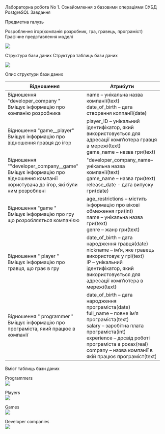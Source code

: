 ﻿Лабораторна робота No 1. Ознайомлення з базовими операціями СУБД PostgreSQL
Завдання

Предметна галузь

Розроблення ігор(компанія розробник, гра, гравець, програміст)
Графічне представлення моделі

![](https://github.com/DanyaPes/db/blob/master/sem5/lab1/diagram.png)

Структура бази даних
Структура таблиць бази даних

![](https://github.com/DanyaPes/db/blob/master/sem5/lab1/database.png)

Опис структури бази даних


| Відношення  | Атрибути  |
|-------------|-----------|
|   Відношення "developer_company " <br> Вміщує інформацію про компанію розробника|   name – унікальна назва компанії(text)<br>date_of_birth – дата створення коппанії(date)|
|   Відношення "game__player" <br> Вміщує інформацію про відношення гравця до ігор|   player_ID – унікальний ідентифікатор, який використовується для адресації комп’ютера гравця в мережі(text)<br>game_name – назва гри(text)|
|   Відношення ""developer_company__game" <br> Вміщує інформацію про відношення компанії користувача до ігор, які були ним розроблені|   "developer_company_name– унікальна назва компанії(text)<br>game_name – назва гри(text)<br>release_date - дата випуску гри(date)|
|  Відношення "game "<br>Вміщує інформацію про гру що розробляється компанією |  age_restrictions – містить інформацію про вікові обмеження гри(int) <br>name – унікальна назва гри(text) <br>genre – жанр гри(text)|
| Відношення " player " <br>Вміщує інформацію про гравця, що грає в гру |  date_of_birth – дата народження гравця(date)<br>nickname – ім’я, яке гравець використовує у грі(text)<br> IP – унікальний ідентифікатор, який використовується для адресації комп’ютера в мережі(text)|
|  Відношення " programmer "<br>Вміщує інформацію про програміста, який працює в компанії  |  date_of_birth – дата народження програміста(date) <br>full_name – повне ім’я програміста(text) <br>salary – заробітна плата програміста(int) <br>experience – досвід роботі програміста в роках(real) <br>company – назва компанії в якій працює програміст(text)|

Вміст таблиць бази даних


Programmers<br>
![](https://github.com/DanyaPes/db/blob/master/sem5/lab1/table___programmer.png)

Players<br>
![](https://github.com/DanyaPes/db/blob/master/sem5/lab1/table___player.png)

Games<br>
![](https://github.com/DanyaPes/db/blob/master/sem5/lab1/table___game.png)

Developer companies<br>
![](https://github.com/DanyaPes/db/blob/master/sem5/lab1/table___developer_company.png)
